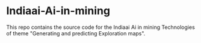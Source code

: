 # Indiaai-Ai-in-mining
This repo contains the source code for the Indiaai Ai in mining Technologies of theme "Generating and predicting Exploration maps".
